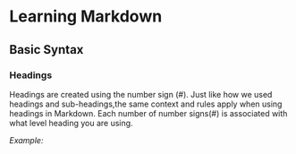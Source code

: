 # Learning Markdown
## Basic Syntax
### Headings
Headings are created using the number sign (#). Just like how we used headings and sub-headings,the same context and rules apply when using headings in Markdown. Each number of number signs(#) is associated with what level heading you are using. 

*Example:*
